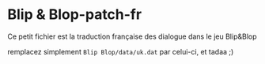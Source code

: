# Blip & Blop-patch-fr
Ce petit fichier est la traduction française des dialogue dans le jeu Blip&amp;Blop

remplacez simplement `Blip Blop/data/uk.dat` par celui-ci, et tadaa ;)
